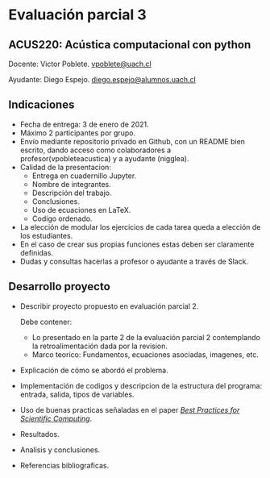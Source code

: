 # Evaluación parcial 3
## ACUS220: Acústica computacional con python

Docente: Victor Poblete.
vpoblete@uach.cl

Ayudante: Diego Espejo.
diego.espejo@alumnos.uach.cl

## Indicaciones

- Fecha de entrega: 3 de enero de 2021.
- Máximo 2 participantes por grupo.
- Envío mediante repositorio privado en Github, con un README bien escrito, dando acceso como colaboradores a profesor(vpobleteacustica) y a ayudante (nigglea).
- Calidad de la presentacion:
  - Entrega en cuadernillo Jupyter. 
  - Nombre de integrantes.
  - Descripción del trabajo.
  - Conclusiones. 
  - Uso de ecuaciones en LaTeX.
  - Codigo ordenado.
- La elección de modular los ejercicios de cada tarea queda a elección de los estudiantes. 
- En el caso de crear sus propias funciones estas deben ser claramente definidas.
- Dudas y consultas hacerlas a profesor o ayudante a través de Slack.

## Desarrollo proyecto

- Describir proyecto propuesto en evaluación parcial 2.

  Debe contener:
  - Lo presentado en la parte 2 de la evaluación parcial 2 contemplando la retroalimentación dada por la revision.
  - Marco teorico: Fundamentos, ecuaciones asociadas, imagenes, etc.

- Explicación de cómo se abordó el problema. 
- Implementación de codigos y descripcion de la estructura del programa: entrada, salida, tipos de variables.
- Uso de buenas practicas señaladas en el paper [*Best Practices for Scientific Computing*](https://www.ncbi.nlm.nih.gov/pmc/articles/PMC3886731/).
- Resultados.
- Analisis y conclusiones.
- Referencias bibliograficas.